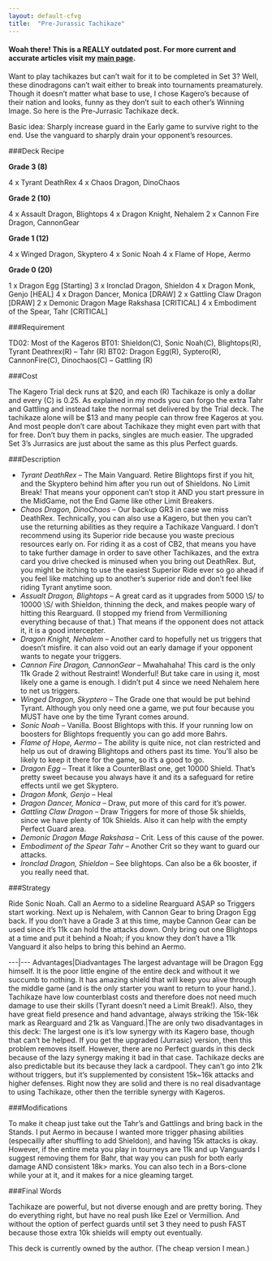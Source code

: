 ```yaml
---
layout: default-cfvg
title:  "Pre-Jurassic Tachikaze"
---
```

#### Woah there! This is a REALLY outdated post. For more current and accurate articles visit my [main page](/cfvg).

Want to play tachikazes but can’t wait for it to be completed in Set 3?
Well, these dinodragons can’t wait either to break into tournaments preamaturely.
Though it doesn’t matter what base to use, I chose Kagero’s because of their nation and looks, funny as they don’t suit to each other’s Winning Image.
So here is the Pre-Jurrasic Tachikaze deck.

Basic idea: Sharply increase guard in the Early game to survive right to the end. Use the vanguard to sharply drain your opponent’s resources.
<!-- more -->

###Deck Recipe

**Grade 3 (8)**

4 x Tyrant DeathRex
4 x Chaos Dragon, DinoChaos

**Grade 2 (10)**

4 x Assault Dragon, Blightops
4 x Dragon Knight, Nehalem
2 x Cannon Fire Dragon, CannonGear

**Grade 1 (12)**

4 x Winged Dragon, Skyptero
4 x Sonic Noah
4 x Flame of Hope, Aermo

**Grade 0 (20)**

1 x Dragon Egg   [Starting]
3 x Ironclad Dragon, Shieldon
4 x Dragon Monk, Genjo  [HEAL]
4 x Dragon Dancer, Monica [DRAW]
2 x Gattling Claw Dragon [DRAW]
2 x Demonic Dragon Mage Rakshasa [CRITICAL]
4 x Embodiment of the Spear, Tahr [CRITICAL]

###Requirement

TD02: Most of the Kageros
BT01: Shieldon(C), Sonic Noah(C), Blightops(R), Tyrant Deathrex(R)
– Tahr (R)
BT02: Dragon Egg(R), Syptero(R), CannonFire(C), Dinochaos(C)
– Gattling (R)

###Cost

The Kagero Trial deck runs at $20, and each (R) Tachikaze is only a dollar and every (C) is 0.25. As explained in my mods you can forgo the extra Tahr and Gattling and instead take the normal set delivered by the Trial deck.
The tachikaze alone will be $13 and many people can throw free Kageros at you. And most people don’t care about Tachikaze they might even part with that for free. Don’t buy them in packs, singles are much easier. The upgraded Set 3’s Jurrasics are just about the same as this plus Perfect guards.

###Description

 * _Tyrant DeathRex_ – The Main Vanguard. Retire Blightops first if you hit, and the Skyptero behind him after you run out of Shieldons. No Limit Break! That means your opponent can’t stop it AND you start pressure in the MidGame, not the End Game like other Limit Breakers.
 * _Chaos Dragon, DinoChaos_ – Our backup GR3 in case we miss DeathRex. Technically, you can also use a Kagero, but then you can’t use the returning abilities as they require a Tachikaze Vanguard. I don’t recommend using its Superior ride because you waste precious resources early on. For riding it as a cost of CB2, that means you have to take further damage in order to save other Tachikazes, and the extra card you drive checked is minused when you bring out DeathRex. But, you might be itching to use the easiest Superior Ride ever so go ahead if you feel like matching up to another’s superior ride and don’t feel like riding Tyrant anytime soon.
 * _Assualt Dragon, Blightops_ – A great card as it upgrades from 5000 \S/ to 10000 \S/ with Shieldon, thinning the deck, and makes people wary of hitting this Rearguard. (I stopped my friend from Vermillioning everything because of that.) That means if the opponent does not attack it, it is a good intercepter.
 * _Dragon Knight, Nehalem_ – Another card to hopefully net us triggers that doesn’t misfire. it can also void out an early damage if your opponent wants to negate your triggers.
 * _Cannon Fire Dragon, CannonGear_ – Mwahahaha! This card is the only 11k Grade 2 without Restraint! Wonderful! But take care in using it, most likely one a game is enough. I didn’t put 4 since we need Nehalem here to net us triggers.
 * _Winged Dragon, Skyptero_ – The Grade one that would be put behind Tyrant. Although you only need one a game, we put four because you MUST have one by the time Tyrant comes around.
 * _Sonic Noah_ – Vanilla. Boost Blightops with this. If your running low on boosters for Blightops frequently you can go add more Bahrs.
 * _Flame of Hope, Aermo_ – The ability is quite nice, not clan restricted and help us out of drawing Blightops and others past its time. You’ll also be likely to keep it there for the game, so it’s a good to go.
 * _Dragon Egg_ – Treat it like a CounterBlast one, get 10000 Shield. That’s pretty sweet because you always have it and its a safeguard for retire effects until we get Skyptero.
 * _Dragon Monk, Genjo_ – Heal
 * _Dragon Dancer, Monica_ – Draw, put more of this card for it’s power.
 * _Gattling Claw Dragon_ – Draw Triggers for more of those 5k shields, since we have plenty of 10k Shields. Also it can help with the empty Perfect Guard area.
 * _Demonic Dragon Mage Rakshasa_ – Crit. Less of this cause of the power.
 * _Embodiment of the Spear Tahr_ – Another Crit so they want to guard our attacks.
 * _Ironclad Dragon, Shieldon_ – See blightops. Can also be a 6k booster, if you really need that.

###Strategy

Ride Sonic Noah. Call an Aermo to a sideline Rearguard ASAP so Triggers start working. Next up is Nehalem, with Cannon Gear to bring Dragon Egg back. If you don’t have a Grade 3 at this time, maybe Cannon Gear can be used since it’s 11k can hold the attacks down. Only bring out one Blightops at a time and put it behind a Noah; if you know they don’t have a 11k Vanguard it also helps to bring this behind an Aermo.

---|---
Advantages|Diadvantages
The largest advantage will be Dragon Egg himself. It is the poor little engine of the entire deck and without it we succumb to nothing. It has amazing shield that will keep you alive through the middle game (and is the only starter you want to return to your hand.). Tachikaze have low counterblast costs and therefore does not need much damage to use their skills (Tyrant doesn’t need a Limit Break!). Also, they have great field presence and hand advantage, always striking the 15k-16k mark as Rearguard and 21k as Vanguard.|The are only two disadvantages in this deck: The largest one is it’s low synergy with its Kagero base, though that can’t be helped. If you get the upgraded (Jurrasic) version, then this problem removes itself. However, there are no Perfect guards in this deck because of the lazy synergy making it bad in that case. Tachikaze decks are also predictable but its because they lack a cardpool. They can’t go into 21k without triggers, but it’s supplemented by consistent 15k~16k attacks and higher defenses. Right now they are solid and there is no real disadvantage to using Tachikaze, other then the terrible synergy with Kageros.

###Modifications

To make it cheap just take out the Tahr’s and Gattlings and bring back in the Stands. I put Aermo in because I wanted more trigger phasing abilities (especailly after shuffling to add Shieldon), and having 15k attacks is okay. However, if the entire meta you play in tourneys are 11k and up Vanguards I suggest removing them for Bahr, that way you can push for both early damage AND consistent 18k> marks. You can also tech in a Bors-clone while your at it, and it makes for a nice gleaming target.

###Final Words

Tachikaze are powerful, but not diverse enough and are pretty boring. They do everything right, but have no real push like Ezel or Vermillion. And without the option of perfect guards until set 3 they need to push FAST because those extra 10k shields will empty out eventually.

This deck is currently owned by the author. (The cheap version I mean.)<i class="fa fa-stop"></i>
